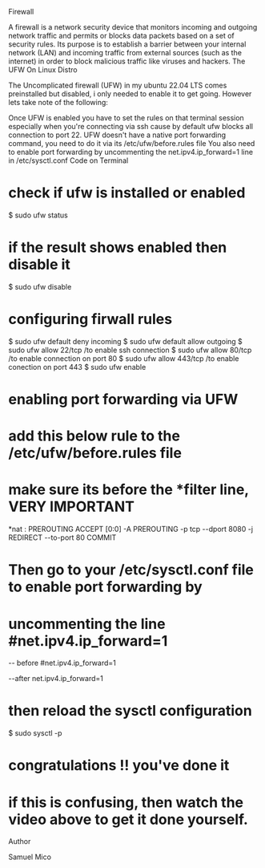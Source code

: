 Firewall



A firewall is a network security device that monitors incoming and outgoing network traffic and permits or blocks data packets based on a set of security rules. Its purpose is to establish a barrier between your internal network (LAN) and incoming traffic from external sources (such as the internet) in order to block malicious traffic like viruses and hackers.
The UFW On Linux Distro



The Uncomplicated firewall (UFW) in my ubuntu 22.04 LTS comes preinstalled but disabled, i only needed to enable it to get going. However lets take note of the following:

Once UFW is enabled you have to set the rules on that terminal session especially when you're connecting via ssh cause by default ufw blocks all connection to port 22.
UFW doesn't have a native port forwarding command, you need to do it via its /etc/ufw/before.rules file
You also need to enable port forwarding by uncommenting the net.ipv4.ip_forward=1 line in /etc/sysctl.conf
Code on Terminal

# check if ufw is installed or enabled
$ sudo ufw status

# if the result shows enabled then disable it
$ sudo ufw disable

# configuring firwall rules
$ sudo ufw default deny incoming
$ sudo ufw default allow outgoing
$ sudo ufw allow 22/tcp		/to enable ssh connection
$ sudo ufw allow 80/tcp		/to enable connection on port 80
$ sudo ufw allow 443/tcp	/to enable conection on port 443
$ sudo ufw enable

# enabling port forwarding via UFW

# add this below rule to the /etc/ufw/before.rules file
# make sure its before the *filter line, VERY IMPORTANT

*nat
: PREROUTING ACCEPT [0:0]
-A PREROUTING -p tcp --dport 8080 -j REDIRECT --to-port 80
COMMIT

# Then go to your /etc/sysctl.conf file to enable port forwarding by
# uncommenting the line #net.ipv4.ip_forward=1

-- before
#net.ipv4.ip_forward=1

--after
net.ipv4.ip_forward=1

# then reload the sysctl configuration
$ sudo sysctl -p

# congratulations !! you've done it
# if this is confusing, then watch the video above to get it done yourself.
Author

Samuel Mico
